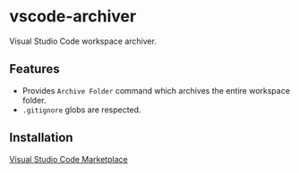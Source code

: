 # vscode-archiver

Visual Studio Code workspace archiver.

## Features

- Provides ` Archive Folder ` command which archives the entire workspace folder.
- ` .gitignore ` globs are respected.

## Installation

[Visual Studio Code Marketplace](https://marketplace.visualstudio.com/items?itemName=ecmel.vscode-archiver)
